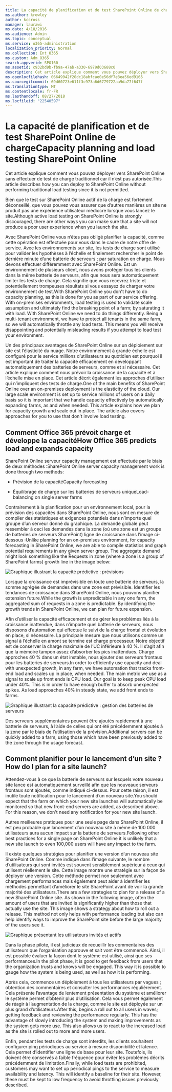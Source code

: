 ```yaml
---
title: La capacité de planification et de test SharePoint Online de charge
ms.author: krowley
author: kccross
manager: laurawi
ms.date: 4/18/2016
ms.audience: Admin
ms.topic: conceptual
ms.service: o365-administration
localization_priority: Normal
ms.collection: Ent_O365
ms.custom: Adm_O365
search.appverid: SPO160
ms.assetid: c932bd9b-fb9a-47ab-a330-6979d03688c0
description: Cet article explique comment vous pouvez déployer vers SharePoint Online sans effectuer de test de charge traditionnel car il n’est pas autorisée.
ms.openlocfilehash: 06649942f20dc18abfcae0e56df7e3ea56ed9165
ms.sourcegitcommit: 69d60723e611f3c973a6d6779722aa9da77f647f
ms.translationtype: MT
ms.contentlocale: fr-FR
ms.lasthandoff: 08/27/2018
ms.locfileid: "22540597"
---
```

# <a name="capacity-planning-and-load-testing-sharepoint-online"></a><span data-ttu-id="ed7b4-103">La capacité de planification et de test SharePoint Online de charge</span><span class="sxs-lookup"><span data-stu-id="ed7b4-103">Capacity planning and load testing SharePoint Online</span></span>

<span data-ttu-id="ed7b4-104">Cet article explique comment vous pouvez déployer vers SharePoint Online sans effectuer de test de charge traditionnel car il n’est pas autorisée.</span><span class="sxs-lookup"><span data-stu-id="ed7b4-104">This article describes how you can deploy to SharePoint Online without performing traditional load testing since it is not permitted.</span></span>
  
<span data-ttu-id="ed7b4-105">Bien que le test sur SharePoint Online actif de la charge est fortement déconseillé, que vous pouvez vous assurer que d’autres manières un site ne produit pas une expérience utilisateur médiocre lorsque vous lancez le site.</span><span class="sxs-lookup"><span data-stu-id="ed7b4-105">Although active load testing on SharePoint Online is strongly discouraged, there are other ways you can make sure that a site will not produce a poor user experience when you launch the site.</span></span> 
  
<span data-ttu-id="ed7b4-p101">Avec SharePoint Online vous n’êtes pas obligé planifier la capacité, comme cette opération est effectuée pour vous dans le cadre de notre offre de service. Avec les environnements sur site, les tests de charge sont utilisé pour valider les hypothèses à l’échelle et finalement rechercher le point de dernière minute d’une batterie de serveurs ; par saturation en charge. Nous devons effectuer différemment avec SharePoint Online. Est un environnement de plusieurs client, nous avons protéger tous les clients dans la même batterie de serveurs, afin que nous sera automatiquement limiter les tests de charge. Cela signifie que vous recevrez triste et potentiellement trompeuses résultats si vous essayez de charger votre environnement de test.</span><span class="sxs-lookup"><span data-stu-id="ed7b4-p101">With SharePoint Online you don't have to do capacity planning, as this is done for you as part of our service offering. With on-premises environments, load testing is used to validate scale assumption and ultimately find the breaking point of a farm; by saturating it with load. With SharePoint Online we need to do things differently. Being a multi-tenant environment, we have to protect all tenants in the same farm, so we will automatically throttle any load tests. This means you will receive disappointing and potentially misleading results if you attempt to load test your environment.</span></span>
  
<span data-ttu-id="ed7b4-p102">Un des principaux avantages de SharePoint Online sur un déploiement sur site est l’élasticité du nuage. Notre environnement à grande échelle est configuré pour le service millions d’utilisateurs au quotidien est pourquoi il est important de traiter la capacité efficacement en développant automatiquement des batteries de serveurs, comme et si nécessaire. Cet article explique comment nous prévoir la croissance de la capacité et à l’échelle mise en place. Cet article décrit également les approches d’utiliser qui n’impliquent des tests de charge.</span><span class="sxs-lookup"><span data-stu-id="ed7b4-p102">One of the main benefits of SharePoint Online over an on-premises deployment is the elasticity of the cloud. Our large scale environment is set up to service millions of users on a daily basis so it is important that we handle capacity effectively by automatically expanding farms, as and when needed. This article explains how we plan for capacity growth and scale out in place. The article also covers approaches for you to use that don't involve load testing.</span></span>
  
## <a name="how-office-365-predicts-load-and-expands-capacity"></a><span data-ttu-id="ed7b4-115">Comment Office 365 prévoit charge et développe la capacité</span><span class="sxs-lookup"><span data-stu-id="ed7b4-115">How Office 365 predicts load and expands capacity</span></span>

<span data-ttu-id="ed7b4-116">SharePoint Online serveur capacity management est effectuée par le biais de deux méthodes :</span><span class="sxs-lookup"><span data-stu-id="ed7b4-116">SharePoint Online server capacity management work is done through two methods:</span></span>
  
- <span data-ttu-id="ed7b4-117">Prévision de la capacité</span><span class="sxs-lookup"><span data-stu-id="ed7b4-117">Capacity forecasting</span></span>
    
- <span data-ttu-id="ed7b4-118">Équilibrage de charge sur les batteries de serveurs unique</span><span class="sxs-lookup"><span data-stu-id="ed7b4-118">Load-balancing on single server farms</span></span>
    
<span data-ttu-id="ed7b4-p103">Contrairement à la planification pour un environnement local, pour la prévision des capacités dans SharePoint Online, nous sont en mesure de compiler des statistiques et exigences potentiels dans n’importe quel groupe d’un serveur donné du graphique. La demande globale peut ressembler à ceci les demandes dans la zone (où une zone est un groupe de batteries de serveurs SharePoint) ligne de croissance dans l’image ci-dessous :</span><span class="sxs-lookup"><span data-stu-id="ed7b4-p103">Unlike planning for an on-premises environment, for capacity forecasting in SharePoint Online, we are able to compile statistics and graph potential requirements in any given server group. The aggregate demand might look something like the Requests in zone (where a zone is a group of SharePoint farms) growth line in the image below:</span></span>
  
![Graphique illustrant la capacité prédictive : prévisions](media/ca800cb6-cc59-451f-98bd-55e035489af3.png)
  
<span data-ttu-id="ed7b4-p104">Lorsque la croissance est imprévisible en toute une batterie de serveurs, la somme agrégée de demandes dans une zone est prévisible. Identifier les tendances de croissance dans SharePoint Online, nous pouvons planifier extension future.</span><span class="sxs-lookup"><span data-stu-id="ed7b4-p104">While the growth is unpredictable in any one farm, the aggregated sum of requests in a zone is predictable. By identifying the growth trends in SharePoint Online, we can plan for future expansion.</span></span>
  
<span data-ttu-id="ed7b4-p105">Afin d’utiliser la capacité efficacement et de gérer les problèmes liés à la croissance inattendue, dans n’importe quel batterie de serveurs, nous disposons d’automation qui effectue le suivi de la charge frontal et évolution en place, si nécessaire. La principale mesure que nous utilisons comme un signal à l’échelle en amont se termine est charge processeur. Notre objectif est de conserver la charge maximale de l’UC inférieure à 40 %. Il s’agit afin que la mémoire tampon assez d’absorber les pics inattendues. Charge approches 40 % dans un état instable, nous ajouter des serveurs frontaux pour les batteries de serveurs.</span><span class="sxs-lookup"><span data-stu-id="ed7b4-p105">In order to efficiently use capacity and deal with unexpected growth, in any farm, we have automation that tracks front-end load and scales up in place, when needed. The main metric we use as a signal to scale up front ends is CPU load. Our goal is to keep peak CPU load under 40%. This is in order to have enough buffer to absorb unexpected spikes. As load approaches 40% in steady state, we add front ends to farms.</span></span>
  
![Graphique illustrant la capacité prédictive : gestion des batteries de serveurs](media/6b2a8c63-24c1-4504-b7a3-3d3b3be2583a.png)
  
<span data-ttu-id="ed7b4-130">Des serveurs supplémentaires peuvent être ajoutés rapidement à une batterie de serveurs, à l’aide de celles qui ont été précédemment ajoutés à la zone par le biais de l’utilisation de la prévision.</span><span class="sxs-lookup"><span data-stu-id="ed7b4-130">Additional servers can be quickly added to a farm, using those which have been previously added to the zone through the usage forecast.</span></span> 
  
## <a name="how-do-i-plan-for-a-site-launch"></a><span data-ttu-id="ed7b4-131">Comment planifier pour le lancement d’un site ?</span><span class="sxs-lookup"><span data-stu-id="ed7b4-131">How do I plan for a site launch?</span></span>

<span data-ttu-id="ed7b4-p106">Attendez-vous à ce que la batterie de serveurs sur lesquels votre nouveau site lance est automatiquement surveillé afin que les nouveaux serveurs frontaux sont ajoutés, comme indiqué ci-dessus. Pour cette raison, il est inutile toute notification pour le lancement d’un nouveau site.</span><span class="sxs-lookup"><span data-stu-id="ed7b4-p106">You should expect that the farm on which your new site launches will automatically be monitored so that new front-end servers are added, as described above. For this reason, we don't need any notification for your new site launch.</span></span>
  
<span data-ttu-id="ed7b4-134">Autres meilleures pratiques pour une seule page dans SharePoint Online, il est peu probable que lancement d’un nouveau site à même de 100 000 utilisateurs aura aucun impact sur la batterie de serveurs.</span><span class="sxs-lookup"><span data-stu-id="ed7b4-134">Following other best practices for a single page on SharePoint Online it is unlikely that a new site launch to even 100,000 users will have any impact to the farm.</span></span>
  
<span data-ttu-id="ed7b4-p107">Il existe quelques stratégies pour planifier une version d’un nouveau site SharePoint Online. Comme indiqué dans l’image suivante, le nombre d’utilisateurs qui sont invités est souvent sensiblement supérieur à ceux qui utilisent réellement le site. Cette image montre une stratégie sur la façon de déployer une version. Cette méthode permet non seulement avec chargement performances mais également peut aider à identifier les méthodes permettant d’améliorer le site SharePoint avant de voir la grande majorité des utilisateurs.</span><span class="sxs-lookup"><span data-stu-id="ed7b4-p107">There are a few strategies to plan for a release of a new SharePoint Online site. As shown in the following image, often the amount of users that are invited is significantly higher than those that actually use the site. This image shows a strategy about how to roll out a release. This method not only helps with performance loading but also can help identify ways to improve the SharePoint site before the large majority of the users see it.</span></span>
  
![Graphique présentant les utilisateurs invités et actifs](media/0bc14a20-9420-4986-b9b9-fbcd2c6e0fb9.png)
  
<span data-ttu-id="ed7b4-p108">Dans la phase pilote, il est judicieux de recueillir les commentaires des utilisateurs que l’organisation approuve et sait vont être commencé. Ainsi, il est possible évaluer la façon dont le système est utilisé, ainsi que ses performances.</span><span class="sxs-lookup"><span data-stu-id="ed7b4-p108">In the pilot phase, it is good to get feedback from users that the organization trusts and knows will be engaged. This way it is possible to gauge how the system is being used, as well as how it is performing.</span></span>
  
<span data-ttu-id="ed7b4-p109">Après cela, commence un déploiement à tous les utilisateurs par vagues ; obtention des commentaires et consulter les performances régulièrement. Cela présente l’avantage de lentement présentation du système et améliorer le système permet d’obtenir plus d’utilisation. Cela vous permet également de réagir à l’augmentation de la charge, comme le site est déployée sur un plus grand d’utilisateurs.</span><span class="sxs-lookup"><span data-stu-id="ed7b4-p109">After this, begins a roll out to all users in waves; getting feedback and reviewing the performance regularly. This has the advantage of slowly introducing the system and making improvements as the system gets more use. This also allows us to react to the increased load as the site is rolled out to more and more users.</span></span>
  
<span data-ttu-id="ed7b4-p110">Enfin, pendant les tests de charge sont interdits, les clients souhaitent configurer ping périodiques au service à mesure disponibilité et latence. Cela permet d’identifier une ligne de base pour leur site. Toutefois, ils doivent être conservés à faible fréquence pour éviter les problèmes décrits précédemment de limitation.</span><span class="sxs-lookup"><span data-stu-id="ed7b4-p110">Finally, while load tests are prohibited, customers may want to set up periodical pings to the service to measure availability and latency. This will identify a baseline for their site. However, these must be kept to low frequency to avoid throttling issues previously described.</span></span>
  

